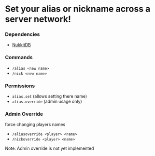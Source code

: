 # Set your alias or nickname across a server network!

### Dependencies
 - <a href="https://nukkitx.com/resources/nukkitdb.364/">NukkitDB</a>
 
### Commands
 - `/alias <new name>`
 - `/nick <new name>`
 
### Permissions
 - `alias.set` (allows setting there name)
 - `alias.override` (admin usage only)
 
### Admin Override
force changing players names
 - `/aliasoverride <player> <name>`
 - `/nickoverride <player> <name>`
 
 
Note: Admin override is not yet implemented